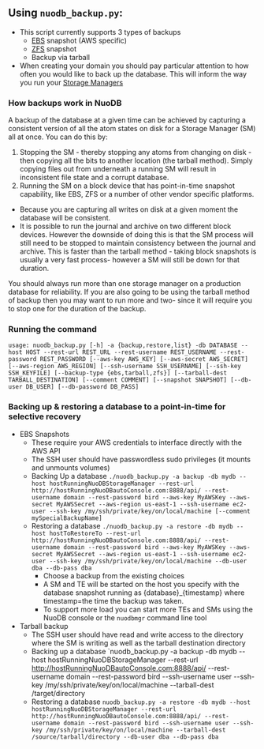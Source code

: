 ## Using `nuodb_backup.py`:
* This script currently supports 3 types of backups
  * [EBS](http://aws.amazon.com/ebs/) snapshot (AWS specific)
  * [ZFS](http://en.wikipedia.org/wiki/ZFS) snapshot
  * Backup via tarball
* When creating your domain you should pay particular attention to how often you would like to back up the database. This will inform the way you run your [Storage Managers](http://doc.nuodb.com/display/doc/About+the+NuoDB+Architecture)

### How backups work in NuoDB
A backup of the database at a given time can be achieved by capturing a consistent version of all the atom states on disk for a Storage Manager (SM) all at once. You can do this by:
1. Stopping the SM - thereby stopping any atoms from changing on disk - then copying all the bits to another location (the tarball method). Simply copying files out from underneath a running SM will result in inconsistent file state and a corrupt database.
2. Running the SM on a block device that has point-in-time snapshot capability, like EBS, ZFS or a number of other vendor specific platforms. 
  * Because you are capturing all writes on disk at a given moment the database will be consistent. 
  * It is possible to run the journal and archive on two different block devices. However the downside of doing this is that the SM process will still need to be stopped to maintain consistency between the journal and archive. This is faster than the tarball method - taking block snapshots is usually a very fast process- however a SM will still be down for that duration.

You should always run more than one storage manager on a production database for reliability. If you are also going to be using the tarball method of backup then you may want to run more and two- since it will require you to stop one for the duration of the backup.

### Running the command
`usage: nuodb_backup.py [-h] -a {backup,restore,list} -db DATABASE --host HOST
                       --rest-url REST_URL --rest-username REST_USERNAME
                       --rest-password REST_PASSWORD [--aws-key AWS_KEY]
                       [--aws-secret AWS_SECRET] [--aws-region AWS_REGION]
                       [--ssh-username SSH_USERNAME] [--ssh-key SSH_KEYFILE]
                       [--backup-type {ebs,tarball,zfs}]
                       [--tarball-dest TARBALL_DESTINATION]
                       [--comment COMMENT] [--snapshot SNAPSHOT]
                       [--db-user DB_USER] [--db-password DB_PASS]`

### Backing up & restoring a database to a point-in-time for selective recovery
* EBS Snapshots
  * These require your AWS credentials to interface directly with the AWS API
  * The SSH user should have passwordless sudo privileges (it mounts and unmounts volumes)
  * Backing Up a database
`./nuodb_backup.py -a backup -db mydb --host hostRunningNuoDBStorageManager --rest-url http://hostRunningNuoDBautoConsole.com:8888/api/ --rest-username domain --rest-password bird --aws-key MyAWSKey --aws-secret MyAWSSecret --aws-region us-east-1 --ssh-username ec2-user --ssh-key /my/ssh/private/key/on/local/machine [--comment mySpecialBackupName]`
  * Restoring a database
`./nuodb_backup.py -a restore -db mydb --host hostToRestoreTo --rest-url http://hostRunningNuoDBautoConsole.com:8888/api/ --rest-username domain --rest-password bird --aws-key MyAWSKey --aws-secret MyAWSSecret --aws-region us-east-1 --ssh-username ec2-user --ssh-key /my/ssh/private/key/on/local/machine --db-user dba --db-pass dba`
    * Choose a backup from the existing choices
    * A SM and TE will be started on the host you specify with the database snapshot running as {database}_{timestamp} where timestamp=the time the backup was taken.
    * To support more load you can start more TEs and SMs using the NuoDB console or the `nuodbmgr` command line tool
* Tarball backup
  * The SSH user should have read and write access to the directory where the SM is writing as well as the tarball destination directory
  * Backing up a database
`nuodb_backup.py -a backup -db mydb --host hostRunningNuoDBStorageManager --rest-url http://hostRunningNuoDBautoConsole.com:8888/api/ --rest-username domain --rest-password bird --ssh-username user --ssh-key /my/ssh/private/key/on/local/machine --tarball-dest /target/directory
  * Restoring a database
`nuodb_backup.py -a restore -db mydb --host hostRunningNuoDBStorageManager --rest-url http://hostRunningNuoDBautoConsole.com:8888/api/ --rest-username domain --rest-password bird --ssh-username user --ssh-key /my/ssh/private/key/on/local/machine --tarball-dest /source/tarball/directory --db-user dba --db-pass dba`
